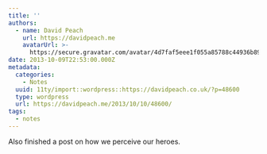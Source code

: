 ```yaml
---
title: ''
authors:
  - name: David Peach
    url: https://davidpeach.me
    avatarUrl: >-
      https://secure.gravatar.com/avatar/4d7faf5eee1f055a85788c44936b8995eaab6dfb004e7854ec747ccb272e91ee?s=96&d=mm&r=g
date: 2013-10-09T22:53:00.000Z
metadata:
  categories:
    - Notes
  uuid: 11ty/import::wordpress::https://davidpeach.co.uk/?p=48600
  type: wordpress
  url: https://davidpeach.me/2013/10/10/48600/
tags:
  - notes
---
```

Also finished a post on how we perceive our heroes.